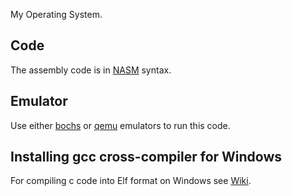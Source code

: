 My Operating System.

## Code

The assembly code is in [NASM](https://www.nasm.us) syntax.

## Emulator

Use either [bochs](http://bochs.sourceforge.net) or [qemu](https://www.qemu.org/download) emulators to run this code.

## Installing gcc cross-compiler for Windows

For compiling c code into Elf format on Windows see [Wiki](https://github.com/ofabricio/os/wiki/Installing-gcc-cross-compiler-for-Windows).
